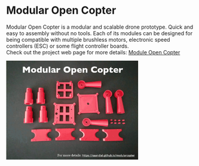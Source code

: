 # Modular Open Copter

Modular Open Copter is a modular and scalable drone prototype. Quick and easy to assembly without no tools. Each of its modules can be designed for being compatible with multiple brushless motors, electronic speed controllers (ESC) or some flight controller boards. <br>
Check out the project web page for more details: <a href="https://saandial.github.io/modularcopter" target="_blank">Module Open Copter</a>
<div align="left">
    <img src="modularcopter.gif" alt="Logo" width="70%">
</div>
